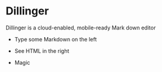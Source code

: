 # Dillinger



Dillinger is a cloud-enabled, mobile-ready Mark down editor

 * Type some Markdown on the left
  
 * See HTML in the right
  
 * Magic

